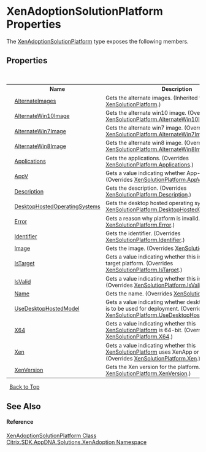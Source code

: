 # XenAdoptionSolutionPlatform Properties
 

The <a href="T_Citrix_SDK_AppDNA_Solutions_XenAdoption_XenAdoptionSolutionPlatform">XenAdoptionSolutionPlatform</a> type exposes the following members.


## Properties
&nbsp;<table><tr><th></th><th>Name</th><th>Description</th></tr><tr><td>![Public property](media/pubproperty.gif "Public property")</td><td><a href="P_Citrix_SDK_AppDNA_Solutions_Xen_Common_XenSolutionPlatform_AlternateImages">AlternateImages</a></td><td>
Gets the alternate images.
 (Inherited from <a href="T_Citrix_SDK_AppDNA_Solutions_Xen_Common_XenSolutionPlatform">XenSolutionPlatform</a>.)</td></tr><tr><td>![Public property](media/pubproperty.gif "Public property")</td><td><a href="P_Citrix_SDK_AppDNA_Solutions_XenAdoption_XenAdoptionSolutionPlatform_AlternateWin10Image">AlternateWin10Image</a></td><td>
Gets the alternate win10 image.
 (Overrides <a href="P_Citrix_SDK_AppDNA_Solutions_Xen_Common_XenSolutionPlatform_AlternateWin10Image">XenSolutionPlatform.AlternateWin10Image</a>.)</td></tr><tr><td>![Public property](media/pubproperty.gif "Public property")</td><td><a href="P_Citrix_SDK_AppDNA_Solutions_XenAdoption_XenAdoptionSolutionPlatform_AlternateWin7Image">AlternateWin7Image</a></td><td>
Gets the alternate win7 image.
 (Overrides <a href="P_Citrix_SDK_AppDNA_Solutions_Xen_Common_XenSolutionPlatform_AlternateWin7Image">XenSolutionPlatform.AlternateWin7Image</a>.)</td></tr><tr><td>![Public property](media/pubproperty.gif "Public property")</td><td><a href="P_Citrix_SDK_AppDNA_Solutions_XenAdoption_XenAdoptionSolutionPlatform_AlternateWin8Image">AlternateWin8Image</a></td><td>
Gets the alternate win8 image.
 (Overrides <a href="P_Citrix_SDK_AppDNA_Solutions_Xen_Common_XenSolutionPlatform_AlternateWin8Image">XenSolutionPlatform.AlternateWin8Image</a>.)</td></tr><tr><td>![Public property](media/pubproperty.gif "Public property")</td><td><a href="P_Citrix_SDK_AppDNA_Solutions_XenAdoption_XenAdoptionSolutionPlatform_Applications">Applications</a></td><td>
Gets the applications.
 (Overrides <a href="P_Citrix_SDK_AppDNA_Solutions_Xen_Common_XenSolutionPlatform_Applications">XenSolutionPlatform.Applications</a>.)</td></tr><tr><td>![Public property](media/pubproperty.gif "Public property")</td><td><a href="P_Citrix_SDK_AppDNA_Solutions_XenAdoption_XenAdoptionSolutionPlatform_AppV">AppV</a></td><td>
Gets a value indicating whether App-V is used.
 (Overrides <a href="P_Citrix_SDK_AppDNA_Solutions_Xen_Common_XenSolutionPlatform_AppV">XenSolutionPlatform.AppV</a>.)</td></tr><tr><td>![Public property](media/pubproperty.gif "Public property")</td><td><a href="P_Citrix_SDK_AppDNA_Solutions_XenAdoption_XenAdoptionSolutionPlatform_Description">Description</a></td><td>
Gets the description.
 (Overrides <a href="P_Citrix_SDK_AppDNA_Solutions_Xen_Common_XenSolutionPlatform_Description">XenSolutionPlatform.Description</a>.)</td></tr><tr><td>![Public property](media/pubproperty.gif "Public property")</td><td><a href="P_Citrix_SDK_AppDNA_Solutions_XenAdoption_XenAdoptionSolutionPlatform_DesktopHostedOperatingSystems">DesktopHostedOperatingSystems</a></td><td>
Gets the desktop hosted operating systems.
 (Overrides <a href="P_Citrix_SDK_AppDNA_Solutions_Xen_Common_XenSolutionPlatform_DesktopHostedOperatingSystems">XenSolutionPlatform.DesktopHostedOperatingSystems</a>.)</td></tr><tr><td>![Public property](media/pubproperty.gif "Public property")</td><td><a href="P_Citrix_SDK_AppDNA_Solutions_XenAdoption_XenAdoptionSolutionPlatform_Error">Error</a></td><td>
Gets a reason why platform is invalid.
 (Overrides <a href="P_Citrix_SDK_AppDNA_Solutions_Xen_Common_XenSolutionPlatform_Error">XenSolutionPlatform.Error</a>.)</td></tr><tr><td>![Public property](media/pubproperty.gif "Public property")</td><td><a href="P_Citrix_SDK_AppDNA_Solutions_XenAdoption_XenAdoptionSolutionPlatform_Identifier">Identifier</a></td><td>
Gets the identifier.
 (Overrides <a href="P_Citrix_SDK_AppDNA_Solutions_Xen_Common_XenSolutionPlatform_Identifier">XenSolutionPlatform.Identifier</a>.)</td></tr><tr><td>![Public property](media/pubproperty.gif "Public property")</td><td><a href="P_Citrix_SDK_AppDNA_Solutions_XenAdoption_XenAdoptionSolutionPlatform_Image">Image</a></td><td>
Gets the image.
 (Overrides <a href="P_Citrix_SDK_AppDNA_Solutions_Xen_Common_XenSolutionPlatform_Image">XenSolutionPlatform.Image</a>.)</td></tr><tr><td>![Public property](media/pubproperty.gif "Public property")</td><td><a href="P_Citrix_SDK_AppDNA_Solutions_XenAdoption_XenAdoptionSolutionPlatform_IsTarget">IsTarget</a></td><td>
Gets a value indicating whether this instance is the target platform.
 (Overrides <a href="P_Citrix_SDK_AppDNA_Solutions_Xen_Common_XenSolutionPlatform_IsTarget">XenSolutionPlatform.IsTarget</a>.)</td></tr><tr><td>![Public property](media/pubproperty.gif "Public property")</td><td><a href="P_Citrix_SDK_AppDNA_Solutions_XenAdoption_XenAdoptionSolutionPlatform_IsValid">IsValid</a></td><td>
Gets a value indicating whether this instance is valid.
 (Overrides <a href="P_Citrix_SDK_AppDNA_Solutions_Xen_Common_XenSolutionPlatform_IsValid">XenSolutionPlatform.IsValid</a>.)</td></tr><tr><td>![Public property](media/pubproperty.gif "Public property")</td><td><a href="P_Citrix_SDK_AppDNA_Solutions_XenAdoption_XenAdoptionSolutionPlatform_Name">Name</a></td><td>
Gets the name.
 (Overrides <a href="P_Citrix_SDK_AppDNA_Solutions_Xen_Common_XenSolutionPlatform_Name">XenSolutionPlatform.Name</a>.)</td></tr><tr><td>![Public property](media/pubproperty.gif "Public property")</td><td><a href="P_Citrix_SDK_AppDNA_Solutions_XenAdoption_XenAdoptionSolutionPlatform_UseDesktopHostedModel">UseDesktopHostedModel</a></td><td>
Gets a value indicating whether desktop hosted model is to be used for deployment.
 (Overrides <a href="P_Citrix_SDK_AppDNA_Solutions_Xen_Common_XenSolutionPlatform_UseDesktopHostedModel">XenSolutionPlatform.UseDesktopHostedModel</a>.)</td></tr><tr><td>![Public property](media/pubproperty.gif "Public property")</td><td><a href="P_Citrix_SDK_AppDNA_Solutions_XenAdoption_XenAdoptionSolutionPlatform_X64">X64</a></td><td>
Gets a value indicating whether this <a href="T_Citrix_SDK_AppDNA_Solutions_Xen_Common_XenSolutionPlatform">XenSolutionPlatform</a> is 64-bit.
 (Overrides <a href="P_Citrix_SDK_AppDNA_Solutions_Xen_Common_XenSolutionPlatform_X64">XenSolutionPlatform.X64</a>.)</td></tr><tr><td>![Public property](media/pubproperty.gif "Public property")</td><td><a href="P_Citrix_SDK_AppDNA_Solutions_XenAdoption_XenAdoptionSolutionPlatform_Xen">Xen</a></td><td>
Gets a value indicating whether this <a href="T_Citrix_SDK_AppDNA_Solutions_Xen_Common_XenSolutionPlatform">XenSolutionPlatform</a> uses XenApp or XenDesktop.
 (Overrides <a href="P_Citrix_SDK_AppDNA_Solutions_Xen_Common_XenSolutionPlatform_Xen">XenSolutionPlatform.Xen</a>.)</td></tr><tr><td>![Public property](media/pubproperty.gif "Public property")</td><td><a href="P_Citrix_SDK_AppDNA_Solutions_XenAdoption_XenAdoptionSolutionPlatform_XenVersion">XenVersion</a></td><td>
Gets the Xen version for the platform.
 (Overrides <a href="P_Citrix_SDK_AppDNA_Solutions_Xen_Common_XenSolutionPlatform_XenVersion">XenSolutionPlatform.XenVersion</a>.)</td></tr></table>&nbsp;
<a href="#xenadoptionsolutionplatform-properties">Back to Top</a>

## See Also


#### Reference
<a href="T_Citrix_SDK_AppDNA_Solutions_XenAdoption_XenAdoptionSolutionPlatform">XenAdoptionSolutionPlatform Class</a><br /><a href="N_Citrix_SDK_AppDNA_Solutions_XenAdoption">Citrix.SDK.AppDNA.Solutions.XenAdoption Namespace</a><br />